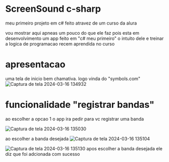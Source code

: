 # ScreenSound c-sharp
meu primeiro projeto em c# feito atravez de um curso da alura

vou mostrar aqui apneas um pouco do que ele faz pois esta em desenvolvimento 
um app feito em "c# meu primeiro" o intuito dele e treinar a logica de programacao recem aprendida no curso 



# apresentacao
uma tela de inicio bem chamativa. logo vinda do  "symbols.com"
![Captura de tela 2024-03-16 134932](https://github.com/Isaacovski/ScreenSoundc-/assets/116040541/a8f25c42-d908-4c65-a9ff-a6ac6dd1b34d)

# funcionalidade "registrar bandas"
ao escolher a opcao 1 o app ira pedir para vc registrar uma banda 

![Captura de tela 2024-03-16 135030](https://github.com/Isaacovski/ScreenSoundc-/assets/116040541/7aa16aa8-6858-4e86-a073-e224f08ccd9a)

ao escolher a banda desejada
![Captura de tela 2024-03-16 135104](https://github.com/Isaacovski/ScreenSoundc-/assets/116040541/6fc28d9b-8d7a-4357-a4f4-d60e5f226da3)


![Captura de tela 2024-03-16 135130](https://github.com/Isaacovski/ScreenSoundc-/assets/116040541/7b9665c2-b09c-46f1-ac0d-982e69a96e89)
apos escolher a banda desejada ele diz que foi adcionada com sucesso
